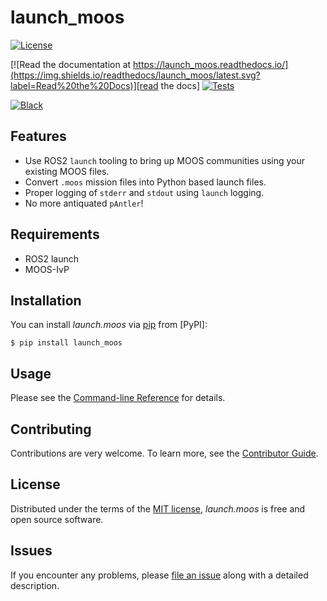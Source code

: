 # launch_moos

[![License](https://img.shields.io/pypi/l/launch_moos)][license]

[![Read the documentation at https://launch_moos.readthedocs.io/](https://img.shields.io/readthedocs/launch_moos/latest.svg?label=Read%20the%20Docs)][read the docs]
[![Tests](https://github.com/russkel/launch_moos/workflows/Tests/badge.svg)][tests]

[![Black](https://img.shields.io/badge/code%20style-black-000000.svg)][black]

[read the docs]: https://launch_moos.readthedocs.io/
[tests]: https://github.com/russkel/launch_moos/actions?workflow=Tests
[black]: https://github.com/psf/black

## Features

- Use ROS2 `launch` tooling to bring up MOOS communities using your existing MOOS files.
- Convert `.moos` mission files into Python based launch files.
- Proper logging of `stderr` and `stdout` using `launch` logging.
- No more antiquated `pAntler`! 

## Requirements

- ROS2 launch
- MOOS-IvP

## Installation

You can install _launch.moos_ via [pip] from [PyPI]:

```console
$ pip install launch_moos
```

## Usage

Please see the [Command-line Reference] for details.

## Contributing

Contributions are very welcome.
To learn more, see the [Contributor Guide].

## License

Distributed under the terms of the [MIT license][license],
_launch.moos_ is free and open source software.

## Issues

If you encounter any problems,
please [file an issue] along with a detailed description.

[file an issue]: https://github.com/russkel/launch_moos/issues
[pip]: https://pip.pypa.io/

<!-- github-only -->

[license]: https://github.com/russkel/launch_moos/blob/main/LICENSE
[contributor guide]: https://github.com/russkel/launch_moos/blob/main/CONTRIBUTING.md
[command-line reference]: https://launch_moos.readthedocs.io/en/latest/usage.html
